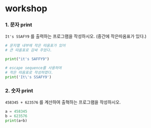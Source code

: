 # workshop

### 1. 문자 print

`It's SSAFY9` 를 출력하는 프로그램을 작성하시오. (중간에 작은따옴표가 있다.)

```python
# 문자열 내부에 작은 따옴표가 있어
# 큰 따옴표로 감싸 주었다.

print("it's SAFFY9")

# escape sequence를 사용하여
# 작은 따옴표로 작성하였다.
print('It\'s SSAFY9')
```

### 2. 숫자 print

`458345 + 623576` 를 계산하여 출혁하는 프로그램을 작성하시오.
```python
a = 458345 
b = 623576
print(a+b)
```
